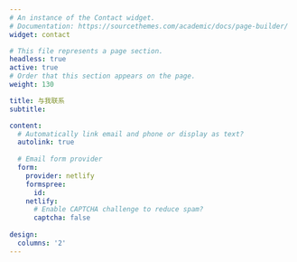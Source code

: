 ```yaml
---
# An instance of the Contact widget.
# Documentation: https://sourcethemes.com/academic/docs/page-builder/
widget: contact

# This file represents a page section.
headless: true
active: true
# Order that this section appears on the page.
weight: 130

title: 与我联系
subtitle:

content:
  # Automatically link email and phone or display as text?
  autolink: true
  
  # Email form provider
  form:
    provider: netlify
    formspree:
      id:
    netlify:
      # Enable CAPTCHA challenge to reduce spam?
      captcha: false
  
design:
  columns: '2'
---
```

